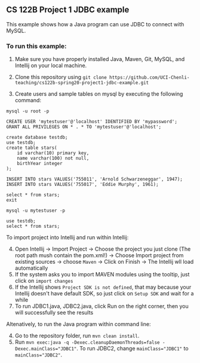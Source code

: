 ## CS 122B Project 1 JDBC example

This example shows how a Java program can use JDBC to connect with MySQL.

### To run this example: 

1. Make sure you have properly installed Java, Maven, Git, MySQL, and Intellij on your local machine.
2. Clone this repository using `git clone https://github.com/UCI-Chenli-teaching/cs122b-spring20-project1-jdbc-example.git`

3. Create users and sample tables on mysql by executing the following command:
```
mysql -u root -p

CREATE USER 'mytestuser'@'localhost' IDENTIFIED BY 'mypassword';
GRANT ALL PRIVILEGES ON * . * TO 'mytestuser'@'localhost';

create database testdb;
use testdb;
create table stars(
    id varchar(10) primary key,
    name varchar(100) not null,
    birthYear integer
);

INSERT INTO stars VALUES('755011', 'Arnold Schwarzeneggar', 1947);
INSERT INTO stars VALUES('755017', 'Eddie Murphy', 1961);

select * from stars;
exit

mysql -u mytestuser -p

use testdb;
select * from stars;
```

To import project into Intellij and run within Intellij:

4. Open Intellij -> Import Project -> Choose the project you just clone (The root path mush contain the pom.xml!) -> Choose Import project from existing sources -> choose `Maven` -> Click on Finish -> The Intellij wll load automatically
5. If the system asks you to import MAVEN modules using the tooltip, just click on `import changes`
6. If the Intellij shows `Project SDK is not defined`, that may because your Intellij doesn't have default SDK, so just click on `Setup SDK` and wait for a while
6. To run JDBC1.java, JDBC2.java, click Run on the right corner, then you will successfully see the results

Altenatively, to run the Java program within command line:

4. Go to the repository folder, run `mvn clean install`.
5. Run `mvn exec:java -q -Dexec.cleanupDaemonThreads=false -Dexec.mainClass="JDBC1"`. To run JDBC2, change `mainClass="JDBC1"` to `mainClass="JDBC2"`.
